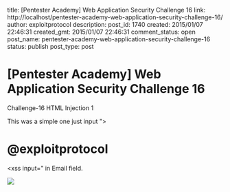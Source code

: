 title: [Pentester Academy] Web Application Security Challenge 16
link: http://localhost/pentester-academy-web-application-security-challenge-16/
author: exploitprotocol
description: 
post_id: 1740
created: 2015/01/07 22:46:31
created_gmt: 2015/01/07 22:46:31
comment_status: open
post_name: pentester-academy-web-application-security-challenge-16
status: publish
post_type: post

# [Pentester Academy] Web Application Security Challenge 16

Challenge-16 HTML Injection 1  
  
This was a simple one just input "><h1>@exploitprotocol</h1><xss input=" in Email field.  


![](https://1.bp.blogspot.com/-qYKIZOIwEGo/UrXW8QRrulI/AAAAAAAAAJU/j8a_F3onX0E/s1600/1.PNG)